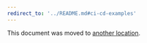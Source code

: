 ```yaml
---
redirect_to: '../README.md#ci-cd-examples'
---
```


This document was moved to [another location](../README.md#ci-cd-examples).

<!-- This redirect file can be deleted after 2021-04-19. -->
<!-- Before deletion, see: https://docs.gitlab.com/ee/development/documentation/#move-or-rename-a-page -->
